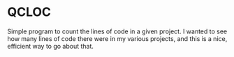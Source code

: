 # QCLOC

Simple program to count the lines of code in a given project. I wanted to see how many lines of code there were in my various projects, and this is a nice, efficient way to go about that.
